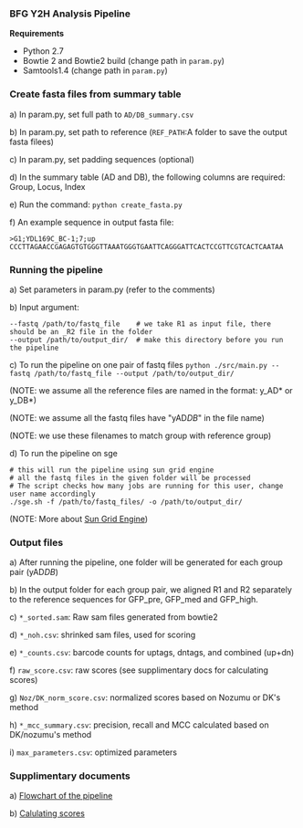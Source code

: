 ### BFG Y2H Analysis Pipeline ###

**Requirements**

* Python 2.7
* Bowtie 2 and Bowtie2 build (change path in `param.py`)
* Samtools1.4 (change path in `param.py`)

### Create fasta files from summary table ###

a) In param.py, set full path to `AD/DB_summary.csv`

b) In param.py, set path to reference (`REF_PATH`:A folder to save the output fasta filees)

c) In param.py, set padding sequences (optional)

d) In the summary table (AD and DB), the following columns are required: Group, Locus, Index

e) Run the command: `python create_fasta.py`

f) An example sequence in output fasta file:
```
>G1;YDL169C_BC-1;7;up
CCCTTAGAACCGAGAGTGTGGGTTAAATGGGTGAATTCAGGGATTCACTCCGTTCGTCACTCAATAA
```

### Running the pipeline  ###

a) Set parameters in param.py (refer to the comments)

b) Input argument: 
```
--fastq /path/to/fastq_file    # we take R1 as input file, there should be an _R2 file in the folder 
--output /path/to/output_dir/  # make this directory before you run the pipeline
```

c) To run the pipeline on one pair of fastq files
`python ./src/main.py --fastq /path/to/fastq_file --output /path/to/output_dir/`

(NOTE: we assume all the reference files are named in the format: y_AD* or y_DB*)

(NOTE: we assume all the fastq files have "yAD*DB*" in the file name)

(NOTE: we use these filenames to match group with reference group)

d) To run the pipeline on sge
```
# this will run the pipeline using sun grid engine                                        
# all the fastq files in the given folder will be processed                               
# The script checks how many jobs are running for this user, change user name accordingly 
./sge.sh -f /path/to/fastq_files/ -o /path/to/output_dir/                                 
```
(NOTE: More about [Sun Grid Engine](http://gridscheduler.sourceforge.net/howto/GridEngineHowto.html)) 

### Output files  ###

a) After running the pipeline, one folder will be generated for each group pair (yAD*DB*)

b) In the output folder for each group pair, we aligned R1 and R2 separately to the reference sequences for GFP_pre, GFP_med and GFP_high.

c) `*_sorted.sam`: Raw sam files generated from bowtie2

d) `*_noh.csv`: shrinked sam files, used for scoring

e) `*_counts.csv`: barcode counts for uptags, dntags, and combined (up+dn)

f) `raw_score.csv`: raw scores (see supplimentary docs for calculating scores)

g) `Noz/DK_norm_score.csv`: normalized scores based on Nozumu or DK's method

h) `*_mcc_summary.csv`: precision, recall and MCC calculated based on DK/nozumu's method

i) `max_parameters.csv`: optimized parameters

### Supplimentary documents ###

a) [Flowchart of the pipeline](https://docs.google.com/presentation/d/1Mq1AKUprorP4ogN_J6207qoM5w3asWGtySbuzTitibs/edit?usp=sharing)

b) [Calulating scores](https://docs.google.com/document/d/1w9PZou3icaU2AYSyzv1xSJa6oN9RlrFMkvfpLUnas_I/edit?usp=sharing)

